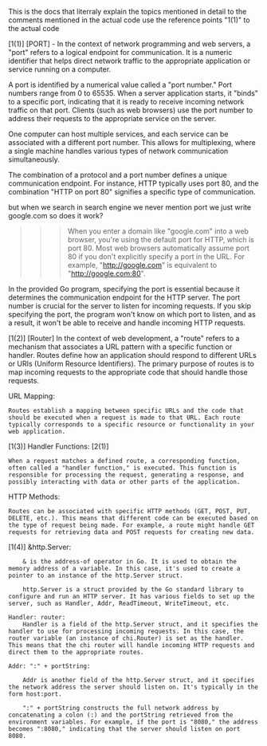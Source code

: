 This is the docs that literraly explain the topics mentioned in detail to the comments mentioned in the actual code use the reference points "1(1)" to the actual code

[1(1)] [PORT] - In the context of network programming and web servers, a "port" refers to a logical endpoint for communication. It is a numeric identifier that helps direct network traffic to the appropriate application or service running on a computer.

A port is identified by a numerical value called a "port number." Port numbers range from 0 to 65535. 
When a server application starts, it "binds" to a specific port, indicating that it is ready to receive incoming network traffic on that port. Clients (such as web browsers) use the port number to address their requests to the appropriate service on the server.

One computer can host multiple services, and each service can be associated with a different port number. This allows for multiplexing, where a single machine handles various types of network communication simultaneously.

The combination of a protocol and a port number defines a unique communication endpoint. For instance, HTTP typically uses port 80, and the combination "HTTP on port 80" signifies a specific type of communication.

but when we search in search engine we never mention port we just write google.com so does it work?
>>>When you enter a domain like "google.com" into a web browser, you're using the default port for HTTP, which is port 80. Most web browsers automatically assume port 80 if you don't explicitly specify a port in the URL. For example, "http://google.com" is equivalent to "http://google.com:80".

In the provided Go program, specifying the port is essential because it determines the communication endpoint for the HTTP server. The port number is crucial for the server to listen for incoming requests. If you skip specifying the port, the program won't know on which port to listen, and as a result, it won't be able to receive and handle incoming HTTP requests.


[1(2)] [Router] In the context of web development, a "route" refers to a mechanism that associates a URL pattern with a specific function or handler. Routes define how an application should respond to different URLs or URIs (Uniform Resource Identifiers). The primary purpose of routes is to map incoming requests to the appropriate code that should handle those requests.

URL Mapping:

    Routes establish a mapping between specific URLs and the code that should be executed when a request is made to that URL. Each route typically corresponds to a specific resource or functionality in your web application.

[1(3)] Handler Functions: [2(1)]

    When a request matches a defined route, a corresponding function, often called a "handler function," is executed. This function is responsible for processing the request, generating a response, and possibly interacting with data or other parts of the application.

HTTP Methods:

    Routes can be associated with specific HTTP methods (GET, POST, PUT, DELETE, etc.). This means that different code can be executed based on the type of request being made. For example, a route might handle GET requests for retrieving data and POST requests for creating new data.


[1(4)]     &http.Server:

        & is the address-of operator in Go. It is used to obtain the memory address of a variable. In this case, it's used to create a pointer to an instance of the http.Server struct.

        http.Server is a struct provided by the Go standard library to configure and run an HTTP server. It has various fields to set up the server, such as Handler, Addr, ReadTimeout, WriteTimeout, etc.

    Handler: router:
        Handler is a field of the http.Server struct, and it specifies the handler to use for processing incoming requests. In this case, the router variable (an instance of chi.Router) is set as the handler. This means that the chi router will handle incoming HTTP requests and direct them to the appropriate routes.

    Addr: ":" + portString:

        Addr is another field of the http.Server struct, and it specifies the network address the server should listen on. It's typically in the form host:port.

        ":" + portString constructs the full network address by concatenating a colon (:) and the portString retrieved from the environment variables. For example, if the port is "8080," the address becomes ":8080," indicating that the server should listen on port 8080.